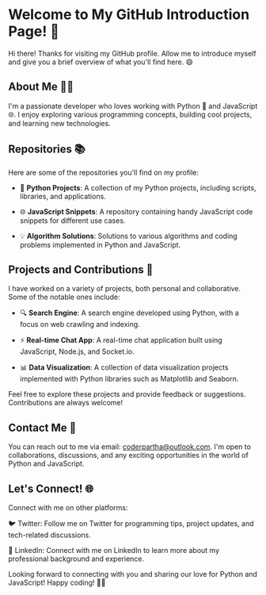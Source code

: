 # **Welcome to My GitHub Introduction Page!** 👋

Hi there! Thanks for visiting my GitHub profile. Allow me to introduce myself and give you a brief overview of what you'll find here. 😄

## **About Me** 🙋‍♂️

I'm a passionate developer who loves working with Python 🐍 and JavaScript 🌐. I enjoy exploring various programming concepts, building cool projects, and learning new technologies.

## **Repositories** 📚

Here are some of the repositories you'll find on my profile:

* 🐍 **Python Projects**: A collection of my Python projects, including scripts, libraries, and applications.

* 🌐 **JavaScript Snippets**: A repository containing handy JavaScript code snippets for different use cases.

* 💡 **Algorithm Solutions**: Solutions to various algorithms and coding problems implemented in Python and JavaScript.

## **Projects and Contributions** 🚀

I have worked on a variety of projects, both personal and collaborative. Some of the notable ones include:

* 🔍 **Search Engine**: A search engine developed using Python, with a focus on web crawling and indexing.

* ⚡️ **Real-time Chat App**: A real-time chat application built using JavaScript, Node.js, and Socket.io.

* 📊 **Data Visualization**: A collection of data visualization projects implemented with Python libraries such as Matplotlib and Seaborn.

Feel free to explore these projects and provide feedback or suggestions. Contributions are always welcome!

## **Contact Me** 📧

You can reach out to me via email: coderpartha@outlook.com. I'm open to collaborations, discussions, and any exciting opportunities in the world of Python and JavaScript.

## **Let's Connect**! 🌐

Connect with me on other platforms:

🐦 Twitter: Follow me on Twitter for programming tips, project updates, and tech-related discussions.

💼 LinkedIn: Connect with me on LinkedIn to learn more about my professional background and experience.

Looking forward to connecting with you and sharing our love for Python and JavaScript! Happy coding! 🚀✨

